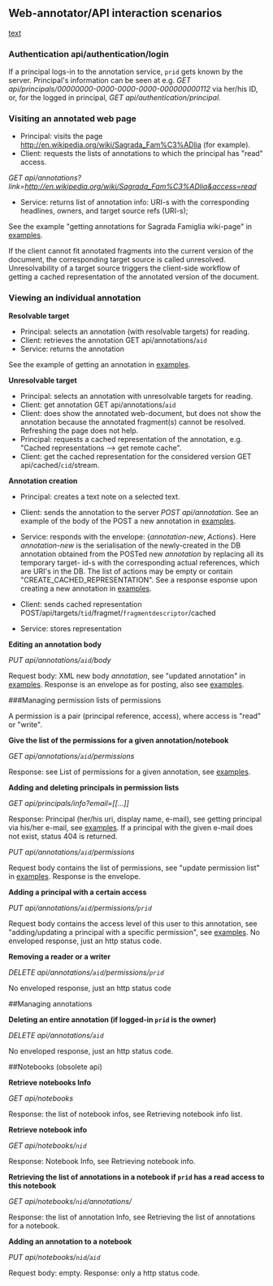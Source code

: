 ## Web-annotator/API interaction scenarios

[text](examples.md#Preamble)

### Authentication api/authentication/login 

If a principal logs-in to the annotation service, ```prid``` gets known by the server. Principal's information can be seen at e.g. 
*GET api/principals/00000000-0000-0000-0000-000000000112* via her/his ID, or, for the logged in principal, *GET api/authentication/principal*.

### Visiting an annotated web page

* Principal: visits the page http://en.wikipedia.org/wiki/Sagrada_Fam%C3%ADlia (for example).
* Client: requests the lists of annotations to which the principal has "read" access.

 *GET api/annotations?link=http://en.wikipedia.org/wiki/Sagrada_Fam%C3%ADlia&access=read*
* Service: returns list of annotation info: URI-s with the corresponding headlines, owners, and target source refs (URI-s);

See the example "getting annotations for Sagrada Famiglia wiki-page" in [examples](examples.md).

If the client cannot fit annotated fragments into the current version of the document, the corresponding target source is called unresolved. Unresolvability of a target source triggers the client-side workflow of getting a cached representation of the annotated version of the document.

### Viewing an individual annotation

**Resolvable target**

* Principal: selects an annotation (with resolvable targets) for reading.
* Client: retrieves the annotation GET api/annotations/```aid```
* Service: returns the annotation

See the example of getting an annotation in [examples](examples.md).

**Unresolvable target**

* Principal: selects an annotation with unresolvable targets for reading.
* Client: get annotation GET api/annotations/```aid```
* Client: does show the annotated web-document, but does not show the annotation because the annotated fragment(s) cannot be resolved. Refreshing the page does not help.
* Principal: requests a cached representation of the annotation, e.g. "Cached representations --> get remote cache".
* Client: get the cached representation for the considered version GET api/cached/```cid```/stream.


 
 
**Annotation creation**
* Principal: creates a text note on a selected text.
* Client: sends the annotation to the server *POST api/annotation*. See an example of the body of the POST a new annotation in [examples](examples.md).
* Service: responds with the envelope: {*annotation-new*, *Actions*}. Here *annotation-new* is the serialisation of the newly-created in the DB annotation obtained from the POSTed new *annotation* by replacing all its temporary target- id-s with the corresponding actual references, which are URI's in the DB. The list of actions may be empty or contain "CREATE_CACHED_REPRESENTATION". See a response esponse upon creating a new annotation in [examples](examples.md).

* Client: sends cached representation POST/api/targets/```tid```/fragmet/```fragmentdescriptor```/cached
* Service: stores representation

**Editing an annotation body**

*PUT api/annotations/```aid```/body*

Request body: XML new body *annotation*, see "updated annotation" in [examples](examples.md). Response is an envelope as for posting, also see [examples](examples.md).

###Managing permission lists of permissions

A permission is a pair (principal reference, access), where access is "read" or "write".

**Give the list of the permissions for a given annotation/notebook**

*GET api/annotations/```aid```/permissions*

Response: see List of permissions for a given annotation, see [examples](examples.md).

**Adding and deleting principals in permission lists**

*GET api/principals/info?email=[[...]]*

Response: Principal (her/his uri, display name, e-mail), see getting principal via his/her e-mail, see [examples](examples.md). If a principal with the given e-mail does not exist, status 404 is returned.

*PUT api/annotations/```aid```/permissions*

Request body contains the list of permissions, see "update permission list" in [examples](examples.md). Response is the envelope.

**Adding a principal with a certain access**

*PUT api/annotations/```aid```/permissions/```prid```*

Request body contains the access level of this user to this annotation, see "adding/updating a principal with a specific permission", see [examples](examples.md). No enveloped response, just an http status code.

**Removing a reader or a writer**

*DELETE api/annotations/```aid```/permissions/```prid```*

No enveloped response, just an http status code

##Managing annotations

**Deleting an entire annotation (if logged-in ```prid``` is the owner)**

*DELETE api/annotations/```aid```*

No enveloped response, just an http status code.

##Notebooks (obsolete api)

**Retrieve notebooks Info**

*GET api/notebooks*

Response: the list of notebook infos, see Retrieving notebook info list.

**Retrieve notebook info**

*GET api/notebooks/```nid```*

Response: Notebook Info, see Retrieving notebook info.

**Retrieving the list of annotations in a notebook if ```prid``` has a read access to this notebook**

*GET api/notebooks/```nid```/annotations/*

Response: the list of annotation Info, see Retrieving the list of annotations for a notebook.

**Adding an annotation to a notebook**

*PUT api/notebooks/```nid```/```aid```*

Request body: empty. Response: only a http status code.
